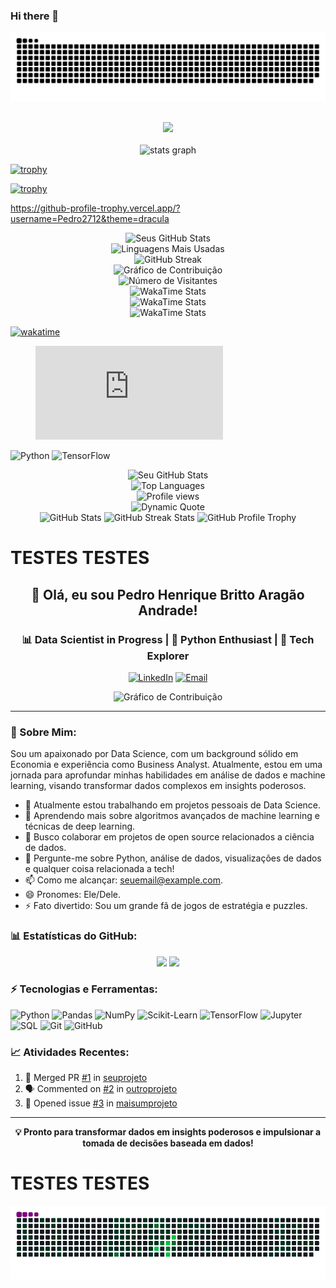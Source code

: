 ### Hi there 👋
![snake gif](https://github.com/Pedro2712/Pedro2712/blob/output/github-contribution-grid-snake.svg)

<!--
**Pedro2712/Pedro2712** is a ✨ _special_ ✨ repository because its `README.md` (this file) appears on your GitHub profile.

Here are some ideas to get you started:

- 🔭 I’m currently working on ...
- 🌱 I’m currently learning ...
- 👯 I’m looking to collaborate on ...
- 🤔 I’m looking for help with ...
- 💬 Ask me about ...
- 📫 How to reach me: ...
- 😄 Pronouns: ...
- ⚡ Fun fact: ...
-->

<div align="center">
  <br/>
  <img src="https://komarev.com/ghpvc/?username=Pedro2712&style=for-the-badge">
</div>
            
<!-- Footer -->
<br>

<div align="center">
    <img src="https://github-readme-stats.vercel.app/api?username=Pedro2712&show_icons=true&theme=tokyonight" width=500  alt="stats graph"/>
</div>

[![trophy](https://github-profile-trophy.vercel.app/?username=Pedro2712)](https://github.com/ryo-ma/github-profile-trophy)

[![trophy](https://github-profile-trophy.vercel.app/?username=Pedro2712&theme=onedark)](https://github.com/ryo-ma/github-profile-trophy)

https://github-profile-trophy.vercel.app/?username=Pedro2712&theme=dracula

<div align="center">
    <img src="https://github-readme-stats.vercel.app/api?username=Pedro2712&show_icons=true&theme=algolia" alt="Seus GitHub Stats"/>
</div>


<div align="center">
    <img src="https://github-readme-stats.vercel.app/api/top-langs/?username=Pedro2712&layout=compact&theme=vision-friendly-dark" alt="Linguagens Mais Usadas"/>
</div>

<div align="center">
    <img src="https://github-readme-streak-stats.herokuapp.com/?user=Pedro2712&theme=dark" alt="GitHub Streak"/>
</div>

<div align="center">
    <img src="https://activity-graph.herokuapp.com/graph?username=Pedro2712&theme=xcode" alt="Gráfico de Contribuição"/>
</div>


<div align="center">
    <img src="https://komarev.com/ghpvc/?username=Pedro2712&color=blueviolet" alt="Número de Visitantes"/>
</div>

<div align="center">
    <img src="https://github-readme-stats.vercel.app/api/wakatime?username=Pedro2712&theme=light" alt="WakaTime Stats"/>
</div>

<div align="center">
    <img src="[https://github-readme-stats.vercel.app/api/wakatime?username=Pedro2712&theme=light](https://wakatime.com/badge/user/018dddfb-f20d-4f44-9279-1ba6a5fcde54/project/018de31a-4a19-4739-9a17-1c36ecf8202b.svg)" alt="WakaTime Stats"/>
</div>

<div align="center">
    <img src="[[https://github-readme-stats.vercel.app/api/wakatime?username=Pedro2712&theme=light](https://wakatime.com/badge/user/018dddfb-f20d-4f44-9279-1ba6a5fcde54/project/018de31a-4a19-4739-9a17-1c36ecf8202b.svg)](https://wakatime.com/share/@018dddfb-f20d-4f44-9279-1ba6a5fcde54/3d2a695d-7e82-4006-9f1f-35db5cf3f7f2.svg)" alt="WakaTime Stats"/>
</div>

[![wakatime](https://wakatime.com/badge/user/018dddfb-f20d-4f44-9279-1ba6a5fcde54.svg)](https://wakatime.com/@018dddfb-f20d-4f44-9279-1ba6a5fcde54)

<figure><embed src="https://wakatime.com/share/@018dddfb-f20d-4f44-9279-1ba6a5fcde54/3d2a695d-7e82-4006-9f1f-35db5cf3f7f2.svg"></embed></figure>

![Python](https://img.shields.io/badge/-Python-3776AB?style=flat-square&logo=Python&logoColor=white)
![TensorFlow](https://img.shields.io/badge/-TensorFlow-FF6F00?style=flat-square&logo=TensorFlow&logoColor=white)

<div align="center">
    <img src="https://github-readme-stats.vercel.app/api?username=Pedro2712&show_icons=true&theme=radical" alt="Seu GitHub Stats"/>
</div>


<div align="center">
    <img src="https://github-readme-stats.vercel.app/api/top-langs/?username=Pedro2712&layout=compact&theme=vision-friendly-dark" alt="Top Languages"/>
</div>

<div align="center">
    <img src="https://komarev.com/ghpvc/?username=Pedro27121&color=green" alt="Profile views"/>
</div>

<div align="center">
    <img src="https://quotes-github-readme.vercel.app/api?type=horizontal&theme=dark" alt="Dynamic Quote"/>
</div>

<div align="center">
    <img src="https://github-readme-stats.vercel.app/api?username=Pedro2712&show_icons=true&theme=vue-dark" alt="GitHub Stats"/>
    <img src="https://github-readme-streak-stats.herokuapp.com/?user=Pedro2712&theme=dark" alt="GitHub Streak Stats"/>
    <img src="https://github-profile-trophy.vercel.app/?username=Pedro2712&theme=algolia" alt="GitHub Profile Trophy"/>
</div>

# TESTES TESTES

<div align="center">
  <h2>👋 Olá, eu sou Pedro Henrique Britto Aragão Andrade!</h2>
  <h3>📊 Data Scientist in Progress | 🐍 Python Enthusiast | 🚀 Tech Explorer</h3>
</div>

<p align="center">
  <a href="https://www.linkedin.com/in/pedro-henrique-andrade-124357207/"><img alt="LinkedIn" src="https://img.shields.io/badge/LinkedIn-blue?style=flat-square&logo=linkedin"></a>
  <a href="pedroa3@al.insper.edu.br"><img alt="Email" src="https://img.shields.io/badge/Email-red?style=flat-square&logo=gmail&logoColor=white"></a>
</p>

<div align="center">
  <img src="https://activity-graph.herokuapp.com/graph?username=Pedro2712&theme=xcode" alt="Gráfico de Contribuição" />
</div>

---

### 🧐 Sobre Mim:
Sou um apaixonado por Data Science, com um background sólido em Economia e experiência como Business Analyst. Atualmente, estou em uma jornada para aprofundar minhas habilidades em análise de dados e machine learning, visando transformar dados complexos em insights poderosos.

- 🔭 Atualmente estou trabalhando em projetos pessoais de Data Science.
- 🌱 Aprendendo mais sobre algoritmos avançados de machine learning e técnicas de deep learning.
- 👯 Busco colaborar em projetos de open source relacionados a ciência de dados.
- 💬 Pergunte-me sobre Python, análise de dados, visualizações de dados e qualquer coisa relacionada a tech!
- 📫 Como me alcançar: [seuemail@example.com](mailto:pedroa3@al.insper.edu.br).
- 😄 Pronomes: Ele/Dele.
- ⚡ Fato divertido: Sou um grande fã de jogos de estratégia e puzzles.

### 📊 Estatísticas do GitHub:

<div align="center">
  <img height="180em" src="https://github-readme-stats.vercel.app/api?username=Pedro2712&show_icons=true&theme=radical&include_all_commits=true&count_private=true"/>
  <img height="180em" src="https://github-readme-stats.vercel.app/api/top-langs/?username=Pedro2712&layout=compact&langs_count=8&theme=radical"/>
</div>

### ⚡ Tecnologias e Ferramentas:

![Python](https://img.shields.io/badge/-Python-3776AB?style=flat-square&logo=Python&logoColor=white)
![Pandas](https://img.shields.io/badge/-Pandas-150458?style=flat-square&logo=Pandas&logoColor=white)
![NumPy](https://img.shields.io/badge/-NumPy-013243?style=flat-square&logo=NumPy&logoColor=white)
![Scikit-Learn](https://img.shields.io/badge/-ScikitLearn-F7931E?style=flat-square&logo=scikit-learn&logoColor=white)
![TensorFlow](https://img.shields.io/badge/-TensorFlow-FF6F00?style=flat-square&logo=TensorFlow&logoColor=white)
![Jupyter](https://img.shields.io/badge/-Jupyter-F37626?style=flat-square&logo=Jupyter&logoColor=white)
![SQL](https://img.shields.io/badge/-SQL-4479A1?style=flat-square&logo=MySQL&logoColor=white)
![Git](https://img.shields.io/badge/-Git-F05032?style=flat-square&logo=git&logoColor=white)
![GitHub](https://img.shields.io/badge/-GitHub-181717?style=flat-square&logo=github)

### 📈 Atividades Recentes:

<!--START_SECTION:activity-->
1. 🎉 Merged PR [#1](#) in [seuprojeto](#)
2. 🗣 Commented on [#2](#) in [outroprojeto](#)
3. 💪 Opened issue [#3](#) in [maisumprojeto](#)
<!--END_SECTION:activity-->

---

<div align="center">
  <b>💡 Pronto para transformar dados em insights poderosos e impulsionar a tomada de decisões baseada em dados!</b>
</div>

# TESTES TESTES

![snake gif](https://github.com/Pedro2712/Pedro2712/blob/output/github-contribution-grid-snake.gif)
